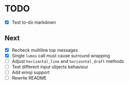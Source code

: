 # TODO
- [x] Test to-do markdown

## Next
- [x] Recheck multiline top messages
- [x] Single `lumos` call must cause surround wrapping
- [ ] Adjust `horizontal_line` and `horizontal_draft` methods
- [ ] Test different input objects behaviour
- [ ] Add emoji support
- [ ] Rewrite README
